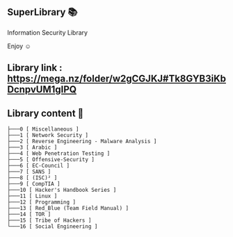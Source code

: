 ## SuperLibrary 📚
Information Security Library 

Enjoy ☺

## Library link : https://mega.nz/folder/w2gCGJKJ#Tk8GYB3iKbDcnpvUM1gIPQ

## Library content 🧾
```
├───0 [ Miscellaneous ]
├───1 [ Network Security ]
├───2 [ Reverse Engineering - Malware Analysis ]
├───3 [ Arabic ]
├───4 [ Web Penetration Testing ]
├───5 [ Offensive-Security ]
├───6 [ EC-Council ]
├───7 [ SANS ]
├───8 [ (ISC)² ]
├───9 [ CompTIA ]
├───10 [ Hacker's Handbook Series ]
├───11 [ Linux ]
├───12 [ Programming ]
├───13 [ Red_Blue (Team Field Manual) ]
├───14 [ TOR ]
├───15 [ Tribe of Hackers ]
└───16 [ Social Engineering ]
```
